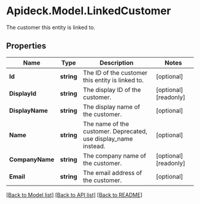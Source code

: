 # Apideck.Model.LinkedCustomer
The customer this entity is linked to.

## Properties

Name | Type | Description | Notes
------------ | ------------- | ------------- | -------------
**Id** | **string** | The ID of the customer this entity is linked to. | [optional] 
**DisplayId** | **string** | The display ID of the customer. | [optional] [readonly] 
**DisplayName** | **string** | The display name of the customer. | [optional] 
**Name** | **string** | The name of the customer. Deprecated, use display_name instead. | [optional] 
**CompanyName** | **string** | The company name of the customer. | [optional] [readonly] 
**Email** | **string** | The email address of the customer. | [optional] 

[[Back to Model list]](../README.md#documentation-for-models) [[Back to API list]](../README.md#documentation-for-api-endpoints) [[Back to README]](../README.md)

